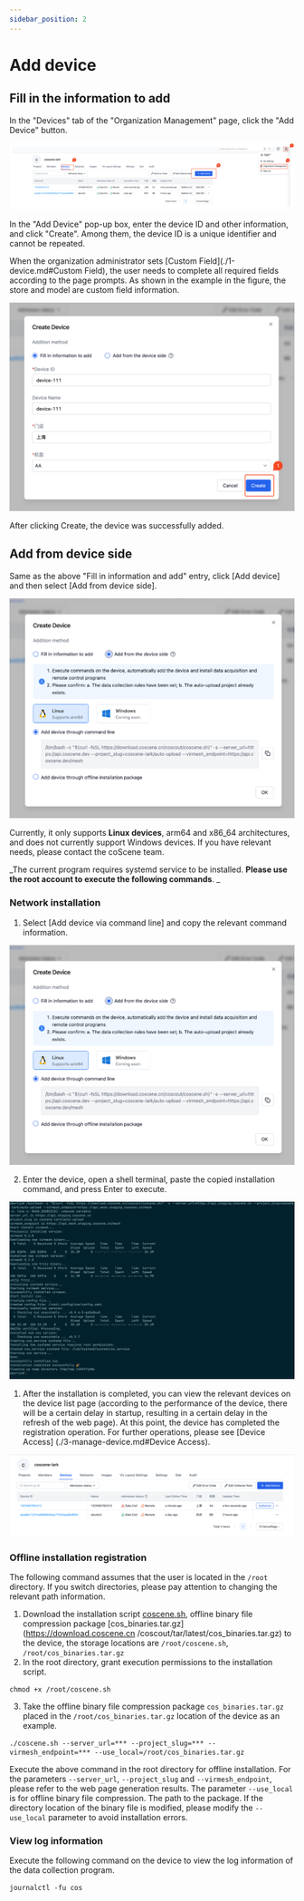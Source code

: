 ```yaml
---
sidebar_position: 2
---
```


# Add device

## Fill in the information to add

In the "Devices" tab of the "Organization Management" page, click the "Add Device" button.

![device add from web](./img/device-add-from-web.png)

In the "Add Device" pop-up box, enter the device ID and other information, and click "Create". Among them, the device ID is a unique identifier and cannot be repeated.

When the organization administrator sets [Custom Field](./1-device.md#Custom Field), the user needs to complete all required fields according to the page prompts. As shown in the example in the figure, the store and model are custom field information.

![device add from web](./img/device-add-from-web-2.png)

After clicking Create, the device was successfully added.

## Add from device side

Same as the above "Fill in information and add" entry, click [Add device] and then select [Add from device side].

![device add from device](./img/device-add-from-device.png)

Currently, it only supports **Linux devices**, arm64 and x86_64 architectures, and does not currently support Windows devices. If you have relevant needs, please contact the coScene team.

_The current program requires systemd service to be installed. **Please use the root account to execute the following commands**. _

### Network installation

1. Select [Add device via command line] and copy the relevant command information.

![device add from device](./img/device-add-from-device.png)

2. Enter the device, open a shell terminal, paste the copied installation command, and press Enter to execute.

![device install online](./img/device-install-online.png)

1. After the installation is completed, you can view the relevant devices on the device list page (according to the performance of the device, there will be a certain delay in startup, resulting in a certain delay in the refresh of the web page). At this point, the device has completed the registration operation. For further operations, please see [Device Access] (./3-manage-device.md#Device Access).

![device-list-2](./img/device-list-2.png)

### Offline installation registration

The following command assumes that the user is located in the `/root` directory. If you switch directories, please pay attention to changing the relevant path information.

1. Download the installation script [coscene.sh](https://download.coscene.cn/coscout/coscene.sh), offline binary file compression package [cos_binaries.tar.gz](https://download.coscene.cn /coscout/tar/latest/cos_binaries.tar.gz) to the device, the storage locations are `/root/coscene.sh`, `/root/cos_binaries.tar.gz`
2. In the root directory, grant execution permissions to the installation script.

```shell
chmod +x /root/coscene.sh
```

3. Take the offline binary file compression package `cos_binaries.tar.gz` placed in the `/root/cos_binaries.tar.gz` location of the device as an example.

```shell
./coscene.sh --server_url=*** --project_slug=*** --virmesh_endpoint=*** --use_local=/root/cos_binaries.tar.gz
```

Execute the above command in the root directory for offline installation. For the parameters `--server_url`, `--project_slug` and `--virmesh_endpoint`, please refer to the web page generation results. The parameter `--use_local` is for offline binary file compression. The path to the package. If the directory location of the binary file is modified, please modify the `--use_local` parameter to avoid installation errors.

### View log information

Execute the following command on the device to view the log information of the data collection program.

```shell
journalctl -fu cos
```
